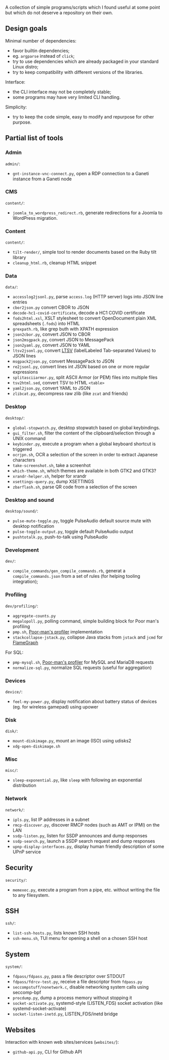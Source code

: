 A collection of simple programs/scripts which I found useful at some point
but which do not deserve a repository on their own.

## Design goals

Minimal number of dependencies:

* favor builtin dependencies;
* eg. `argparse` instead of `click`;
* try to use dependencies which are already packaged in your standard Linux distro;
* try to keep compatibility with different versions of the libraries.

Interface:

* the CLI interface may not be completely stable;
* some programs may have very limited CLI handling.

Simplicity:

* try to keep the code simple, easy to modify and repurpose for other purpose.

## Partial list of tools

### Admin

`admin/`:

* `gnt-instance-vnc-connect.py`, open a RDP connection to a Ganeti instance from a Ganeti node

### CMS

`content/`:

* `joomla_to_wordpress_redirect.rb`, generate redirections for a Joomla to WordPress migration.

### Content

`content/`:

* `tilt-render/`, simple tool to render documents based on the Ruby tilt library
* `cleanup_html.rb`, cleanup HTML snippet

### Data

`data/`:

* `accesslog2jsonl.py`, parse `access.log` (HTTP server) logs into JSON line entries
* `cbor2json.py` convert CBOR to JSON
* `decode-hc1-covid-certificate`, decode a HC1 COVID certificate
* `fods2html.xsl`, XSLT stylesheet to convert OpenDocument plain XML spreadsheets (`.fods`) into HTML
* `grexpath.rb`, like grep buth with XPATH expression
* `json2cbor.py`, convert JSON to CBOR
* `json2msgpack.py`, convert JSON to MessagePack
* `json2yaml.py`, convert JSON to YAML
* `ltsv2jsonl.py`, convert [LTSV](http://ltsv.org/) (labelLabeled Tab-separated Values) to JSON lines
* `msgpack2json.py`, convert MessagePack to JSON
* `re2jsonl.py`, convert lines int JSON based on one or more regular expressions
* `splitasciiarmor.py`, split ASCII Armor (or PEM) files into multiple files
* `tsv2html.sed`, convert TSV to HTML `<table>`
* `yaml2json.py`, convert YAML to JSON
* `zlibcat.py`, decompress raw zlib (like `zcat` and friends)

### Desktop

`desktop/`:

* `global-stopwatch.py`, desktop stopwatch based on global keybindings.
* `gui_filter.sh`, filter the content of the clipboard/selection through a UNIX command
* `keybinder.py`, execute a program when a global keyboard shortcut is triggered
* `ocrjpn.sh`, OCR a selection of the screen in order to extract Japanese characters
* `take-screenshot.sh`, take a screenhot
* `which-theme.sh`, which themes are available in both GTK2 and GTK3?
* `xrandr-helper.sh`, helper for xrandr
* `xsettings-query.py`, dump XSETTINGS
* `zbarflash.sh`, parse QR code from a selection of the screen

### Desktop and sound

`desktop/sound/`:

* `pulse-mute-toggle.py`, toggle PulseAudio default source mute with desktop notification
* `pulse-toggle-output.py`, toggle default PulseAudio output
* `pushtotalk.py`, push-to-talk using PulseAudio

### Development

`dev/`:

* `compile_commands/gen_compile_commands.rb`, generat a `compile_commands.json` from a set of rules (for helping tooling integration);

### Profiling

`dev/profiling/`:

* `aggregate-counts.py`
* `megalopoll.py`, polling command, simple building block for Poor man's profiling
* `pmp.sh`, [Poor-man's profiler](https://poormansprofiler.org/) implementation 
* `stackcollapse-jstack.py`, collapse Java stacks from `jstack` and `jcmd` for [FlameGraph](https://github.com/brendangregg/FlameGraph)

For SQL:

* `pmp-mysql.sh`, [Poor-man's profiler](https://poormansprofiler.org/) for MySQL and MariaDB requests
* `normalize-sql.py`, normalize SQL requests (useful for aggregation)

### Devices

`device/`:

* `feel-my-power.py`, display notification about battery status of devices (eg. for wireless gamepad) using upower

### Disk

`disk/`:

* `mount-diskimage.py`, mount an image (ISO) using udisks2
* `xdg-open-diskimage.sh`

### Misc

`misc/`:

* `sleep-exponential.py`, like `sleep` with following an exponential distribution

### Network

`network/`:

* `ipls.py`, list IP addresses in a subnet
* `rmcp-discover.py`, discover RMCP nodes (such as AMT or IPMI) on the LAN
* `ssdp-listen.py`, listen for SSDP announces and dump responses
* `ssdp-search.py`, launch a SSDP search request and dump responses
* `upnp-display-interfaces.py`, display human friendly description of some UPnP service

## Security

`security/`:

* `memexec.py`, execute a program from a pipe, etc. without writing the file to any filesystem.

## SSH

`ssh/`:

* `list-ssh-hosts.py`, lists known SSH hosts
* `ssh-menu.sh`, TUI menu for opening a shell on a chosen SSH host

## System

`system/`:

* `fdpass/fdpass.py`, pass a file descriptor over STDOUT
* `fdpass/fdrcv-test.py`, receive a file descriptor from `fdpass.py`
* `seccompstuff/nonetwork.c`, disable networking system calls using seccomp-bpf
* `procdump.py`, dump a process memory without stopping it
* `socket-activate.py`, systemd-style (LISTEN_FDS) socket activation (like systemd-socket-activate)
* `socket-listen-inetd.py`, LISTEN_FDS/inetd bridge

## Websites

Interaction with known web sites/services (`websites/`):

* `github-api.py`, CLI for Github API
